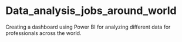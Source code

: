 # Data_analysis_jobs_around_world
Creating a dashboard using Power BI for analyzing different data for professionals across the world. 
 
